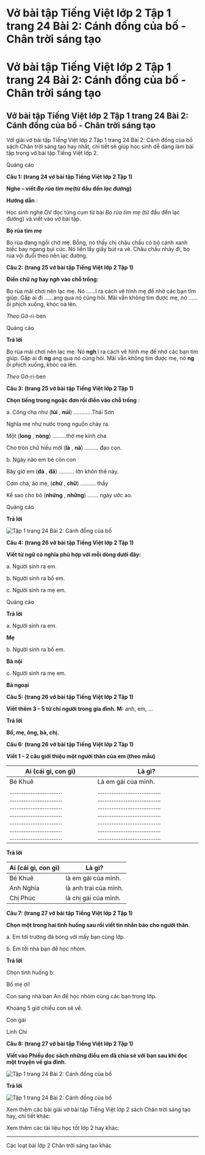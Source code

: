 # Vở bài tập Tiếng Việt lớp 2 Tập 1 trang 24 Bài 2: Cánh đồng của bố - Chân trời sáng tạo

# Vở bài tập Tiếng Việt lớp 2 Tập 1 trang 24 Bài 2: Cánh đồng của bố - Chân trời sáng tạo

## Vở bài tập Tiếng Việt lớp 2 Tập 1 trang 24 Bài 2: Cánh đồng của bố - Chân trời sáng tạo

Với giải vở bài tập Tiếng Việt lớp 2 Tập 1 trang 24 Bài 2: Cánh đồng của bố sách Chân trời sáng tạo hay nhất, chi tiết sẽ giúp học sinh dễ dàng làm bài tập trong vở bài tập Tiếng Việt lớp 2.

Quảng cáo

**Câu 1: (trang 24 vở bài tập Tiếng Việt lớp 2 Tập 1)**

**Nghe – viết:_Bọ rùa tìm mẹ_(từ đầu đến _lạc đường_)**

**Hướng dẫn** : 

Học sinh nghe GV đọc từng cụm từ bài _Bọ rùa tìm mẹ_ (từ đầu đến lạc đường) và viết vào vở bài tập.

**Bọ rùa tìm mẹ**

Bọ rùa đang ngồi chờ mẹ. Bỗng, nó thấy chị châu chấu có bộ cánh xanh biếc bay ngang bụi cúc. Nó liền lấy giấy bút ra vẽ. Châu chấu nhảy đi, bọ rùa vội đuổi theo nên lạc đường.

**Câu 2: (trang 25 vở bài tập Tiếng Việt lớp 2 Tập 1)**

**Điền chữ _ng_ hay _ngh_ vào chỗ trống:**

Bọ rùa mải chơi nên lạc mẹ. Nó ……ĩ ra cách vẽ hình mẹ để nhờ các bạn tìm giúp. Gặp ai đi ……ang qua nó cũng hỏi. Mãi vẫn không tìm được mẹ, nó ……ồi phịch xuống, khóc oà lên.

_Theo_ Gờ-ri-ben

Quảng cáo

**Trả lời**

Bọ rùa mải chơi nên lạc mẹ. Nó **ngh** ĩ ra cách vẽ hình mẹ để nhờ các bạn tìm giúp. Gặp ai đi **ng** ang qua nó cũng hỏi. Mãi vẫn không tìm được mẹ, nó **ng** ồi phịch xuống, khóc oà lên.

_Theo_ Gờ-ri-ben

**Câu 3: (trang 25 vở bài tập Tiếng Việt lớp 2 Tập 1)**

**Chọn tiếng trong ngoặc đơn rồi điền vào chỗ trống** :

a. Công cha như (**lúi** , **núi**) …………Thái Sơn

Nghĩa mẹ như nước trong nguồn chảy ra.

Một (**long** , **nòng**) ………thờ mẹ kính cha

Cho tròn chữ hiếu mới (**là** , **nà**) ……… đạo con.

b. Ngày nào em bé cỏn con

Bây giờ em (**đả** , **đã**) ………. lớn khôn thế này.

Cơm cha, áo mẹ, (**chử** , **chữ**) ………. thầy

Kể sao cho bõ (**nhửng** , **những**) ……. ngày ước ao.

Quảng cáo

**Trả lời**

![Tập 1 trang 24 Bài 2: Cánh đồng của bố](https://vietjack.com/vbt-tieng-viet-2-ct/images/bai-2-canh-dong-cua-bo.png)

**Câu 4: (trang 26 vở bài tập Tiếng Việt lớp 2 Tập 1)**

**Viết từ ngữ có nghĩa phù hợp với mỗi dòng dưới đây:**

a. Người sinh ra em.

b. Người sinh ra bố em.

c. Người sinh ra mẹ em.

Quảng cáo

**Trả lời**

a. Người sinh ra em.

**Mẹ**

b. Người sinh ra bố em.

**Bà nội**

c. Người sinh ra mẹ em.

**Bà ngoại**

**Câu 5: (trang 26 vở bài tập Tiếng Việt lớp 2 Tập 1)**

**Viết thêm 3 – 5 từ chỉ người trong gia đình. M:** anh, em, …

**Trả lời**

**Bố, mẹ, ông, bà, chị.**

**Câu 6: (trang 26 vở bài tập Tiếng Việt lớp 2 Tập 1)**

**Viết 1 – 2 câu giới thiệu một người thân của em (theo mẫu)**

**Ai (cái gì, con gì)** |  **Là gì?**  
---|---  
Bé Khuê |  Là em gái của mình.  
………………………… ………………………… ………………………… ………………………… ………………………… ………………………… ………………………… |  ……………………………… ……………………………… ……………………………… ……………………………… ……………………………… ……………………………… ………………………………  
  
**Trả lời**

**Ai (cái gì, con gì)** |  **Là gì?**  
---|---  
Bé Khuê |  là em gái của mình.  
Anh Nghĩa |  là anh trai của mình.  
Chị Phúc |  là chị gái của mình.  
  
**Câu 7: (trang 27 vở bài tập Tiếng Việt lớp 2 Tập 1)**

**Chọn một trong hai tình huống sau rồi viết tin nhắn báo cho người thân.**

a. Em tới trường đá bóng với mấy bạn cùng lớp.

b. Em tới nhà bạn để học nhóm.

**Trả lời**

Chọn tình huống b: 

Bố mẹ ơi!

Con sang nhà bạn An để học nhóm cùng các bạn trong lớp.

Khoảng 5 giờ chiều con sẽ về.

Con gái

Linh Chi

**Câu 8: (trang 27 vở bài tập Tiếng Việt lớp 2 Tập 1)**

**Viết vào Phiếu đọc sách những điều em đã chia sẻ với bạn sau khi đọc một truyện về gia đình.**

![Tập 1 trang 24 Bài 2: Cánh đồng của bố](https://vietjack.com/vbt-tieng-viet-2-ct/images/bai-2-1-canh-dong-cua-bo.png)

**Trả lời**

![Tập 1 trang 24 Bài 2: Cánh đồng của bố](https://vietjack.com/vbt-tieng-viet-2-ct/images/bai-2-2-canh-dong-cua-bo.png)

Xem thêm các bài giải vở bài tập Tiếng Việt lớp 2 sách Chân trời sáng tạo hay, chi tiết khác:

Xem thêm các tài liệu học tốt lớp 2 hay khác:

* * *

Các loạt bài lớp 2 Chân trời sáng tạo khác
